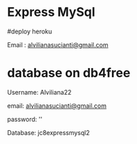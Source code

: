 # Express MySql

#deploy heroku

Email : alvilianasucianti@gmail.com

# database on db4free

Username: Alviliana22

email: alvilianasucianti@gmail.com

password: ''

Database: jc8expressmysql2

